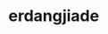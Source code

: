 erdangjiade
===========
<?php 

echo " this is a test !";
echo "this ia my firstday in caiwangzi compny !" ;





?>

